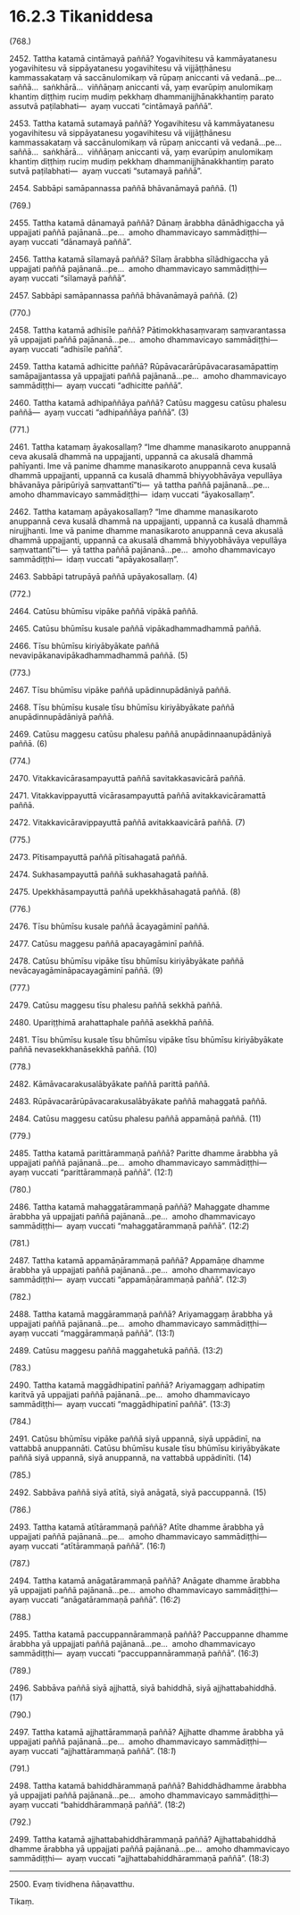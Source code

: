 

# 16.2.3 Tikaniddesa




(768.)

2452\. Tattha katamā cintāmayā paññā? Yogavihitesu vā kammāyatanesu yogavihitesu vā sippāyatanesu yogavihitesu vā vijjāṭṭhānesu kammassakataṃ vā saccānulomikaṃ vā rūpaṃ aniccanti vā vedanā…pe…  saññā…  saṅkhārā…  viññāṇaṃ aniccanti vā, yaṃ evarūpiṃ anulomikaṃ khantiṃ diṭṭhiṃ ruciṃ mudiṃ pekkhaṃ dhammanijjhānakkhantiṃ parato assutvā paṭilabhati—  ayaṃ vuccati “cintāmayā paññā”.

2453\. Tattha katamā sutamayā paññā? Yogavihitesu vā kammāyatanesu yogavihitesu vā sippāyatanesu yogavihitesu vā vijjāṭṭhānesu kammassakataṃ vā saccānulomikaṃ vā rūpaṃ aniccanti vā vedanā…pe…  saññā…  saṅkhārā…  viññāṇaṃ aniccanti vā, yaṃ evarūpiṃ anulomikaṃ khantiṃ diṭṭhiṃ ruciṃ mudiṃ pekkhaṃ dhammanijjhānakkhantiṃ parato sutvā paṭilabhati—  ayaṃ vuccati “sutamayā paññā”.

2454\. Sabbāpi samāpannassa paññā bhāvanāmayā paññā. (1)

(769.)

2455\. Tattha katamā dānamayā paññā? Dānaṃ ārabbha dānādhigaccha yā uppajjati paññā pajānanā…pe…  amoho dhammavicayo sammādiṭṭhi—  ayaṃ vuccati “dānamayā paññā”.

2456\. Tattha katamā sīlamayā paññā? Sīlaṃ ārabbha sīlādhigaccha yā uppajjati paññā pajānanā…pe…  amoho dhammavicayo sammādiṭṭhi—  ayaṃ vuccati “sīlamayā paññā”.

2457\. Sabbāpi samāpannassa paññā bhāvanāmayā paññā. (2)

(770.)

2458\. Tattha katamā adhisīle paññā? Pātimokkhasaṃvaraṃ saṃvarantassa yā uppajjati paññā pajānanā…pe…  amoho dhammavicayo sammādiṭṭhi—  ayaṃ vuccati “adhisīle paññā”.

2459\. Tattha katamā adhicitte paññā? Rūpāvacarārūpāvacarasamāpattiṃ samāpajjantassa yā uppajjati paññā pajānanā…pe…  amoho dhammavicayo sammādiṭṭhi—  ayaṃ vuccati “adhicitte paññā”.

2460\. Tattha katamā adhipaññāya paññā? Catūsu maggesu catūsu phalesu paññā—  ayaṃ vuccati “adhipaññāya paññā”. (3)

(771.)

2461\. Tattha katamaṃ āyakosallaṃ? “Ime dhamme manasikaroto anuppannā ceva akusalā dhammā na uppajjanti, uppannā ca akusalā dhammā pahīyanti. Ime vā panime dhamme manasikaroto anuppannā ceva kusalā dhammā uppajjanti, uppannā ca kusalā dhammā bhiyyobhāvāya vepullāya bhāvanāya pāripūriyā saṃvattantī”ti—  yā tattha paññā pajānanā…pe…  amoho dhammavicayo sammādiṭṭhi—  idaṃ vuccati “āyakosallaṃ”.

2462\. Tattha katamaṃ apāyakosallaṃ? “Ime dhamme manasikaroto anuppannā ceva kusalā dhammā na uppajjanti, uppannā ca kusalā dhammā nirujjhanti. Ime vā panime dhamme manasikaroto anuppannā ceva akusalā dhammā uppajjanti, uppannā ca akusalā dhammā bhiyyobhāvāya vepullāya saṃvattantī”ti—  yā tattha paññā pajānanā…pe…  amoho dhammavicayo sammādiṭṭhi—  idaṃ vuccati “apāyakosallaṃ”.

2463\. Sabbāpi tatrupāyā paññā upāyakosallaṃ. (4)

(772.)

2464\. Catūsu bhūmīsu vipāke paññā vipākā paññā.

2465\. Catūsu bhūmīsu kusale paññā vipākadhammadhammā paññā.

2466\. Tīsu bhūmīsu kiriyābyākate paññā nevavipākanavipākadhammadhammā paññā. (5)

(773.)

2467\. Tīsu bhūmīsu vipāke paññā upādinnupādāniyā paññā.

2468\. Tīsu bhūmīsu kusale tīsu bhūmīsu kiriyābyākate paññā anupādinnupādāniyā paññā.

2469\. Catūsu maggesu catūsu phalesu paññā anupādinnaanupādāniyā paññā. (6)

(774.)

2470\. Vitakkavicārasampayuttā paññā savitakkasavicārā paññā.

2471\. Vitakkavippayuttā vicārasampayuttā paññā avitakkavicāramattā paññā.

2472\. Vitakkavicāravippayuttā paññā avitakkaavicārā paññā. (7)

(775.)

2473\. Pītisampayuttā paññā pītisahagatā paññā.

2474\. Sukhasampayuttā paññā sukhasahagatā paññā.

2475\. Upekkhāsampayuttā paññā upekkhāsahagatā paññā. (8)

(776.)

2476\. Tīsu bhūmīsu kusale paññā ācayagāminī paññā.

2477\. Catūsu maggesu paññā apacayagāminī paññā.

2478\. Catūsu bhūmīsu vipāke tīsu bhūmīsu kiriyābyākate paññā nevācayagāmināpacayagāminī paññā. (9)

(777.)

2479\. Catūsu maggesu tīsu phalesu paññā sekkhā paññā.

2480\. Upariṭṭhimā arahattaphale paññā asekkhā paññā.

2481\. Tīsu bhūmīsu kusale tīsu bhūmīsu vipāke tīsu bhūmīsu kiriyābyākate paññā nevasekkhanāsekkhā paññā. (10)

(778.)

2482\. Kāmāvacarakusalābyākate paññā parittā paññā.

2483\. Rūpāvacarārūpāvacarakusalābyākate paññā mahaggatā paññā.

2484\. Catūsu maggesu catūsu phalesu paññā appamāṇā paññā. (11)

(779.)

2485\. Tattha katamā parittārammaṇā paññā? Paritte dhamme ārabbha yā uppajjati paññā pajānanā…pe…  amoho dhammavicayo sammādiṭṭhi—  ayaṃ vuccati “parittārammaṇā paññā”. (12:*1*)

(780.)

2486\. Tattha katamā mahaggatārammaṇā paññā? Mahaggate dhamme ārabbha yā uppajjati paññā pajānanā…pe…  amoho dhammavicayo sammādiṭṭhi—  ayaṃ vuccati “mahaggatārammaṇā paññā”. (12:*2*)

(781.)

2487\. Tattha katamā appamāṇārammaṇā paññā? Appamāṇe dhamme ārabbha yā uppajjati paññā pajānanā…pe…  amoho dhammavicayo sammādiṭṭhi—  ayaṃ vuccati “appamāṇārammaṇā paññā”. (12:*3*)

(782.)

2488\. Tattha katamā maggārammaṇā paññā? Ariyamaggaṃ ārabbha yā uppajjati paññā pajānanā…pe…  amoho dhammavicayo sammādiṭṭhi—  ayaṃ vuccati “maggārammaṇā paññā”. (13:*1*)

2489\. Catūsu maggesu paññā maggahetukā paññā. (13:*2*)

(783.)

2490\. Tattha katamā maggādhipatinī paññā? Ariyamaggaṃ adhipatiṃ karitvā yā uppajjati paññā pajānanā…pe…  amoho dhammavicayo sammādiṭṭhi—  ayaṃ vuccati “maggādhipatinī paññā”. (13:*3*)

(784.)

2491\. Catūsu bhūmīsu vipāke paññā siyā uppannā, siyā uppādinī, na vattabbā anuppannāti. Catūsu bhūmīsu kusale tīsu bhūmīsu kiriyābyākate paññā siyā uppannā, siyā anuppannā, na vattabbā uppādinīti. (14)

(785.)

2492\. Sabbāva paññā siyā atītā, siyā anāgatā, siyā paccuppannā. (15)

(786.)

2493\. Tattha katamā atītārammaṇā paññā? Atīte dhamme ārabbha yā uppajjati paññā pajānanā…pe…  amoho dhammavicayo sammādiṭṭhi—  ayaṃ vuccati “atītārammaṇā paññā”. (16:*1*)

(787.)

2494\. Tattha katamā anāgatārammaṇā paññā? Anāgate dhamme ārabbha yā uppajjati paññā pajānanā…pe…  amoho dhammavicayo sammādiṭṭhi—  ayaṃ vuccati “anāgatārammaṇā paññā”. (16:*2*)

(788.)

2495\. Tattha katamā paccuppannārammaṇā paññā? Paccuppanne dhamme ārabbha yā uppajjati paññā pajānanā…pe…  amoho dhammavicayo sammādiṭṭhi—  ayaṃ vuccati “paccuppannārammaṇā paññā”. (16:*3*)

(789.)

2496\. Sabbāva paññā siyā ajjhattā, siyā bahiddhā, siyā ajjhattabahiddhā. (17)

(790.)

2497\. Tattha katamā ajjhattārammaṇā paññā? Ajjhatte dhamme ārabbha yā uppajjati paññā pajānanā…pe…  amoho dhammavicayo sammādiṭṭhi—  ayaṃ vuccati “ajjhattārammaṇā paññā”. (18:*1*)

(791.)

2498\. Tattha katamā bahiddhārammaṇā paññā? Bahiddhādhamme ārabbha yā uppajjati paññā pajānanā…pe…  amoho dhammavicayo sammādiṭṭhi—  ayaṃ vuccati “bahiddhārammaṇā paññā”. (18:*2*)

(792.)

2499\. Tattha katamā ajjhattabahiddhārammaṇā paññā? Ajjhattabahiddhā dhamme ārabbha yā uppajjati paññā pajānanā…pe…  amoho dhammavicayo sammādiṭṭhi—  ayaṃ vuccati “ajjhattabahiddhārammaṇā paññā”. (18:*3*)

---

2500\. Evaṃ tividhena ñāṇavatthu.

  
Tikaṃ.





